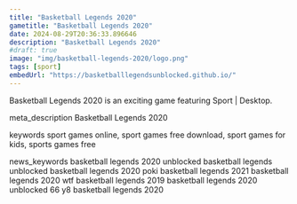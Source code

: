 ```yaml
---
title: "Basketball Legends 2020"
gametitle: "Basketball Legends 2020"
date: 2024-08-29T20:36:33.896646
description: "Basketball Legends 2020"
#draft: true
image: "img/basketball-legends-2020/logo.png"
tags: [sport]
embedUrl: "https://basketballlegendsunblocked.github.io/"
---
```


Basketball Legends 2020 is an exciting game featuring Sport | Desktop.

meta_description
Basketball Legends 2020


keywords
sport games online, sport games free download, sport games for kids, sports games free


news_keywords
basketball legends 2020 unblocked basketball legends unblocked basketball legends 2020 poki basketball legends 2021 basketball legends 2020 wtf basketball legends 2019 basketball legends 2020 unblocked 66 y8 basketball legends 2020
